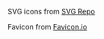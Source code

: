 SVG icons from [SVG Repo](https://www.svgrepo.com/)

Favicon from [Favicon.io](https://favicon.io/emoji-favicons/electric-plug/)
